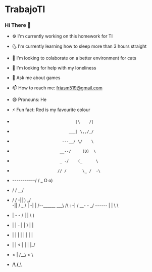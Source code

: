 # TrabajoTI
### Hi There 👋

- ⚙ I'm currently working on this homework for TI
- 🌜 I'm currently learning how to sleep more than 3 hours straight
- 🌄 I'm looking to colaborate on a better environment for cats
- 🤔 I'm looking for help with my loneliness
- 💬 Ask me about games
- 📫 How to reach me: friasm519@gmail.com
- 😄 Pronouns: He
- ⚡ Fun fact: Red is my favourite colour

-                                 |\    /|
-                              ___| \,,/_/
-                           ---__/ \/    \
-                          __--/     (D)  \
-                          _ -/    (_      \
-                         // /       \_ /  -\
-   __-------_____--___--/           / \_ O o)
-  /                                 /   \__/
- /                                 /
-||          )                   \_/\
-||         /              _      /  |
-| |      /--______      ___\    /\  :
-| /   __-  - _/   ------    |  |   \ \
- |   -  -   /                | |     \ )
- |  |   -  |                 | )     | |
-  | |    | |                 | |    | |
-  | |    < |                 | |   |_/
-  < |    /__\                <  \
-  /__\                       /___\